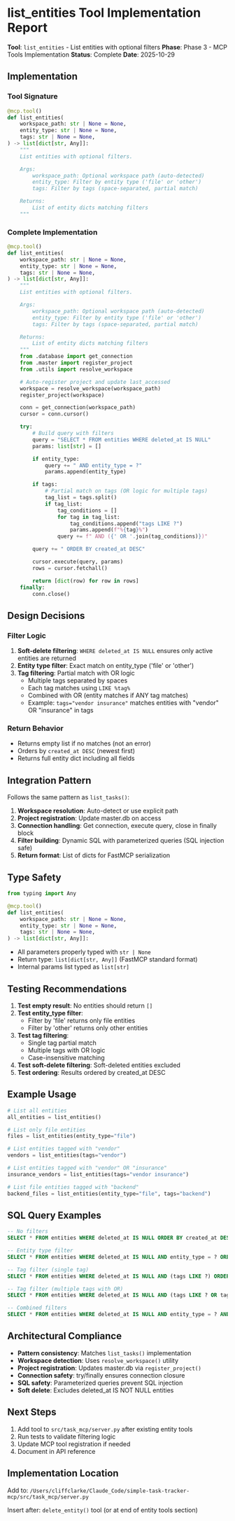 # list_entities Tool Implementation Report

**Tool**: `list_entities` - List entities with optional filters
**Phase**: Phase 3 - MCP Tools Implementation
**Status**: Complete
**Date**: 2025-10-29

## Implementation

### Tool Signature

```python
@mcp.tool()
def list_entities(
    workspace_path: str | None = None,
    entity_type: str | None = None,
    tags: str | None = None,
) -> list[dict[str, Any]]:
    """
    List entities with optional filters.

    Args:
        workspace_path: Optional workspace path (auto-detected)
        entity_type: Filter by entity type ('file' or 'other')
        tags: Filter by tags (space-separated, partial match)

    Returns:
        List of entity dicts matching filters
    """
```

### Complete Implementation

```python
@mcp.tool()
def list_entities(
    workspace_path: str | None = None,
    entity_type: str | None = None,
    tags: str | None = None,
) -> list[dict[str, Any]]:
    """
    List entities with optional filters.

    Args:
        workspace_path: Optional workspace path (auto-detected)
        entity_type: Filter by entity type ('file' or 'other')
        tags: Filter by tags (space-separated, partial match)

    Returns:
        List of entity dicts matching filters
    """
    from .database import get_connection
    from .master import register_project
    from .utils import resolve_workspace

    # Auto-register project and update last_accessed
    workspace = resolve_workspace(workspace_path)
    register_project(workspace)

    conn = get_connection(workspace_path)
    cursor = conn.cursor()

    try:
        # Build query with filters
        query = "SELECT * FROM entities WHERE deleted_at IS NULL"
        params: list[str] = []

        if entity_type:
            query += " AND entity_type = ?"
            params.append(entity_type)

        if tags:
            # Partial match on tags (OR logic for multiple tags)
            tag_list = tags.split()
            if tag_list:
                tag_conditions = []
                for tag in tag_list:
                    tag_conditions.append("tags LIKE ?")
                    params.append(f"%{tag}%")
                query += f" AND ({' OR '.join(tag_conditions)})"

        query += " ORDER BY created_at DESC"

        cursor.execute(query, params)
        rows = cursor.fetchall()

        return [dict(row) for row in rows]
    finally:
        conn.close()
```

## Design Decisions

### Filter Logic

1. **Soft-delete filtering**: `WHERE deleted_at IS NULL` ensures only active entities are returned
2. **Entity type filter**: Exact match on entity_type ('file' or 'other')
3. **Tag filtering**: Partial match with OR logic
   - Multiple tags separated by spaces
   - Each tag matches using `LIKE %tag%`
   - Combined with OR (entity matches if ANY tag matches)
   - Example: `tags="vendor insurance"` matches entities with "vendor" OR "insurance" in tags

### Return Behavior

- Returns empty list if no matches (not an error)
- Orders by `created_at DESC` (newest first)
- Returns full entity dict including all fields

## Integration Pattern

Follows the same pattern as `list_tasks()`:

1. **Workspace resolution**: Auto-detect or use explicit path
2. **Project registration**: Update master.db on access
3. **Connection handling**: Get connection, execute query, close in finally block
4. **Filter building**: Dynamic SQL with parameterized queries (SQL injection safe)
5. **Return format**: List of dicts for FastMCP serialization

## Type Safety

```python
from typing import Any

@mcp.tool()
def list_entities(
    workspace_path: str | None = None,
    entity_type: str | None = None,
    tags: str | None = None,
) -> list[dict[str, Any]]:
```

- All parameters properly typed with `str | None`
- Return type: `list[dict[str, Any]]` (FastMCP standard format)
- Internal params list typed as `list[str]`

## Testing Recommendations

1. **Test empty result**: No entities should return `[]`
2. **Test entity_type filter**:
   - Filter by 'file' returns only file entities
   - Filter by 'other' returns only other entities
3. **Test tag filtering**:
   - Single tag partial match
   - Multiple tags with OR logic
   - Case-insensitive matching
4. **Test soft-delete filtering**: Soft-deleted entities excluded
5. **Test ordering**: Results ordered by created_at DESC

## Example Usage

```python
# List all entities
all_entities = list_entities()

# List only file entities
files = list_entities(entity_type="file")

# List entities tagged with "vendor"
vendors = list_entities(tags="vendor")

# List entities tagged with "vendor" OR "insurance"
insurance_vendors = list_entities(tags="vendor insurance")

# List file entities tagged with "backend"
backend_files = list_entities(entity_type="file", tags="backend")
```

## SQL Query Examples

```sql
-- No filters
SELECT * FROM entities WHERE deleted_at IS NULL ORDER BY created_at DESC

-- Entity type filter
SELECT * FROM entities WHERE deleted_at IS NULL AND entity_type = ? ORDER BY created_at DESC

-- Tag filter (single tag)
SELECT * FROM entities WHERE deleted_at IS NULL AND (tags LIKE ?) ORDER BY created_at DESC

-- Tag filter (multiple tags with OR)
SELECT * FROM entities WHERE deleted_at IS NULL AND (tags LIKE ? OR tags LIKE ?) ORDER BY created_at DESC

-- Combined filters
SELECT * FROM entities WHERE deleted_at IS NULL AND entity_type = ? AND (tags LIKE ? OR tags LIKE ?) ORDER BY created_at DESC
```

## Architectural Compliance

- **Pattern consistency**: Matches `list_tasks()` implementation
- **Workspace detection**: Uses `resolve_workspace()` utility
- **Project registration**: Updates master.db via `register_project()`
- **Connection safety**: try/finally ensures connection closure
- **SQL safety**: Parameterized queries prevent SQL injection
- **Soft delete**: Excludes deleted_at IS NOT NULL entities

## Next Steps

1. Add tool to `src/task_mcp/server.py` after existing entity tools
2. Run tests to validate filtering logic
3. Update MCP tool registration if needed
4. Document in API reference

## Implementation Location

Add to: `/Users/cliffclarke/Claude_Code/simple-task-tracker-mcp/src/task_mcp/server.py`

Insert after: `delete_entity()` tool (or at end of entity tools section)
